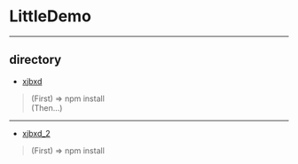 # LittleDemo
---
## directory
- [xjbxd](https://github.com/kimZLeung/LittleDemo/tree/master/xjbxd)

> (First) => npm install <br />
  (Then...)

---
- [xjbxd_2](https://github.com/kimZLeung/LittleDemo/tree/master/xjbxd_2)

> (First) => npm install

